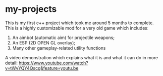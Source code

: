 # my-projects
This is my first c++ project which took me around 5 months to complete.
This is a highly customizable mod for a very old game which includes:
1) An aimbot (automatic aim) for projectile weapons;
2) An ESP (2D OPEN GL overlay);
3) Many other gameplay-related utility functions

A video demonstration which explains what it is and what it can do in more detail:
https://www.youtube.com/watch?v=tWvYQY4Qscg&feature=youtu.be
